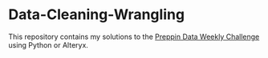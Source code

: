 # Data-Cleaning-Wrangling

This repository contains my solutions to the [Preppin Data Weekly Challenge](https://preppindata.blogspot.com/) using Python or Alteryx. 

